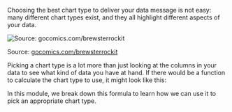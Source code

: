<script>
	import Katex from "$lib/components/Katex.svelte"
</script>

Choosing the best chart type to deliver your data message is not easy: many different chart types exist, and they all highlight different aspects of your data.

![Source: [gocomics.com/brewsterrockit](https://www.gocomics.com/brewsterrockit/2020/05/03)](Choosing%20the%20right%20chart%20type%20for%20your%20story%20534c70625e194b62ad932d52825d1579/brewster-rocket-comic.jpg)

Source: [gocomics.com/brewsterrockit](https://www.gocomics.com/brewsterrockit/2020/05/03)

Picking a chart type is a lot more than just looking at the columns in your data to see what kind of data you have at hand. If there would be a function to calculate the chart type to use, it might look like this:

<p class="center">
<Katex math={"ChartType = f(dataTypes, message, dataSize,audience, medium)"}></Katex>
</p>

In this module, we break down this formula to learn how we can use it to pick an appropriate chart type.